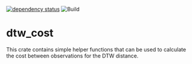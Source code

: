 [![dependency status](https://deps.rs/repo/github/grelltrier/dtw_cost/status.svg)](https://deps.rs/repo/github/grelltrier/dtw_cost)
![Build](https://github.com/grelltrier/dtw_cost/workflows/Build/badge.svg)

# dtw_cost

This crate contains simple helper functions that can be used to calculate the cost between observations for the DTW distance.
